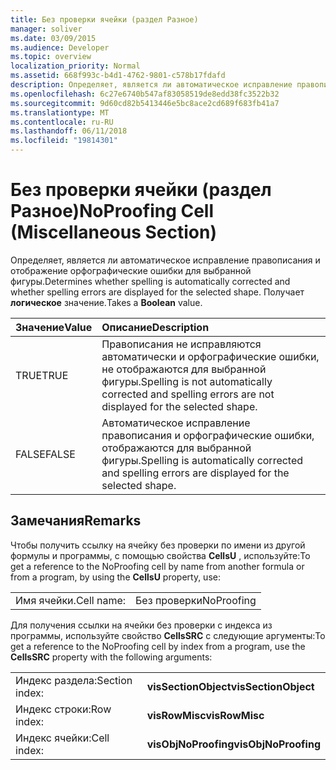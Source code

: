 ```yaml
---
title: Без проверки ячейки (раздел Разное)
manager: soliver
ms.date: 03/09/2015
ms.audience: Developer
ms.topic: overview
localization_priority: Normal
ms.assetid: 668f993c-b4d1-4762-9801-c578b17fdafd
description: Определяет, является ли автоматическое исправление правописания и отображение орфографические ошибки для выбранной фигуры. Получает логическое значение.
ms.openlocfilehash: 6c27e6740b547af83058519de8edd38fc3522b32
ms.sourcegitcommit: 9d60cd82b5413446e5bc8ace2cd689f683fb41a7
ms.translationtype: MT
ms.contentlocale: ru-RU
ms.lasthandoff: 06/11/2018
ms.locfileid: "19814301"
---
```

# <a name="noproofing-cell-miscellaneous-section"></a><span data-ttu-id="205cb-104">Без проверки ячейки (раздел Разное)</span><span class="sxs-lookup"><span data-stu-id="205cb-104">NoProofing Cell (Miscellaneous Section)</span></span>

<span data-ttu-id="205cb-105">Определяет, является ли автоматическое исправление правописания и отображение орфографические ошибки для выбранной фигуры.</span><span class="sxs-lookup"><span data-stu-id="205cb-105">Determines whether spelling is automatically corrected and whether spelling errors are displayed for the selected shape.</span></span> <span data-ttu-id="205cb-106">Получает **логическое** значение.</span><span class="sxs-lookup"><span data-stu-id="205cb-106">Takes a **Boolean** value.</span></span> 
  
|<span data-ttu-id="205cb-107">**Значение**</span><span class="sxs-lookup"><span data-stu-id="205cb-107">**Value**</span></span>|<span data-ttu-id="205cb-108">**Описание**</span><span class="sxs-lookup"><span data-stu-id="205cb-108">**Description**</span></span>|
|:-----|:-----|
|<span data-ttu-id="205cb-109">TRUE</span><span class="sxs-lookup"><span data-stu-id="205cb-109">TRUE</span></span>  <br/> |<span data-ttu-id="205cb-110">Правописания не исправляются автоматически и орфографические ошибки, не отображаются для выбранной фигуры.</span><span class="sxs-lookup"><span data-stu-id="205cb-110">Spelling is not automatically corrected and spelling errors are not displayed for the selected shape.</span></span>  <br/> |
|<span data-ttu-id="205cb-111">FALSE</span><span class="sxs-lookup"><span data-stu-id="205cb-111">FALSE</span></span>  <br/> |<span data-ttu-id="205cb-112">Автоматическое исправление правописания и орфографические ошибки, отображаются для выбранной фигуры.</span><span class="sxs-lookup"><span data-stu-id="205cb-112">Spelling is automatically corrected and spelling errors are displayed for the selected shape.</span></span>  <br/> |
   
## <a name="remarks"></a><span data-ttu-id="205cb-113">Замечания</span><span class="sxs-lookup"><span data-stu-id="205cb-113">Remarks</span></span>

<span data-ttu-id="205cb-114">Чтобы получить ссылку на ячейку без проверки по имени из другой формулы и программы, с помощью свойства **CellsU** , используйте:</span><span class="sxs-lookup"><span data-stu-id="205cb-114">To get a reference to the NoProofing cell by name from another formula or from a program, by using the **CellsU** property, use:</span></span> 
  
|||
|:-----|:-----|
|<span data-ttu-id="205cb-115">Имя ячейки.</span><span class="sxs-lookup"><span data-stu-id="205cb-115">Cell name:</span></span>  <br/> |<span data-ttu-id="205cb-116">Без проверки</span><span class="sxs-lookup"><span data-stu-id="205cb-116">NoProofing</span></span>  <br/> |
   
<span data-ttu-id="205cb-117">Для получения ссылки на ячейки без проверки с индекса из программы, используйте свойство **CellsSRC** с следующие аргументы:</span><span class="sxs-lookup"><span data-stu-id="205cb-117">To get a reference to the NoProofing cell by index from a program, use the **CellsSRC** property with the following arguments:</span></span> 
  
|||
|:-----|:-----|
|<span data-ttu-id="205cb-118">Индекс раздела:</span><span class="sxs-lookup"><span data-stu-id="205cb-118">Section index:</span></span>  <br/> |<span data-ttu-id="205cb-119">**visSectionObject**</span><span class="sxs-lookup"><span data-stu-id="205cb-119">**visSectionObject**</span></span> <br/> |
|<span data-ttu-id="205cb-120">Индекс строки:</span><span class="sxs-lookup"><span data-stu-id="205cb-120">Row index:</span></span>  <br/> |<span data-ttu-id="205cb-121">**visRowMisc**</span><span class="sxs-lookup"><span data-stu-id="205cb-121">**visRowMisc**</span></span> <br/> |
|<span data-ttu-id="205cb-122">Индекс ячейки:</span><span class="sxs-lookup"><span data-stu-id="205cb-122">Cell index:</span></span>  <br/> |<span data-ttu-id="205cb-123">**visObjNoProofing**</span><span class="sxs-lookup"><span data-stu-id="205cb-123">**visObjNoProofing**</span></span> <br/> |
   

